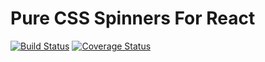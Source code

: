 # Pure CSS Spinners For React

[![Build Status](https://travis-ci.org/Arthur199212/reactjs-spinners.svg?branch=master)](https://travis-ci.org/Arthur199212/reactjs-spinners)
[![Coverage Status](https://coveralls.io/repos/github/Arthur199212/reactjs-spinners/badge.svg?branch=master)](https://coveralls.io/github/Arthur199212/reactjs-spinners?branch=master)
